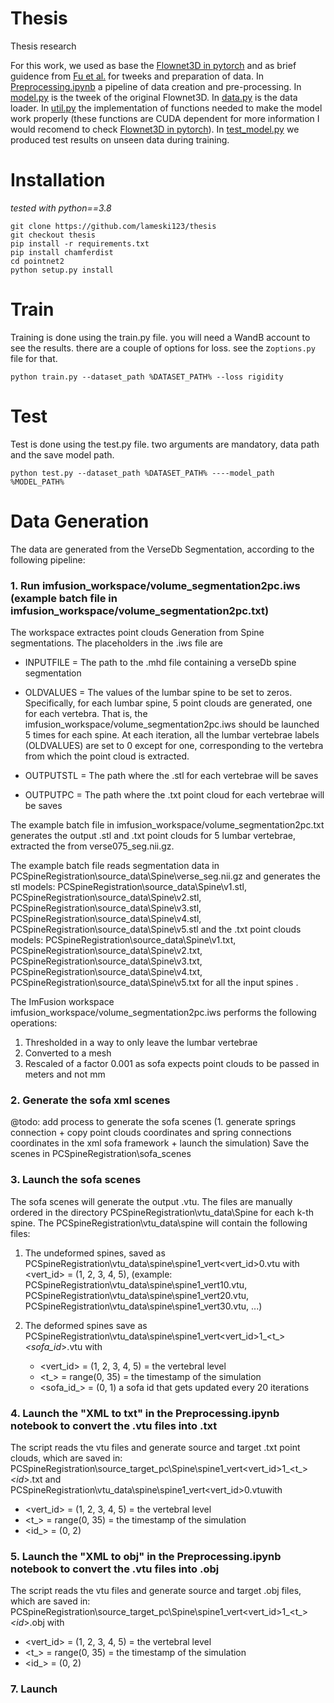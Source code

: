 # Thesis
Thesis research

For this work, we used as base the [Flownet3D in pytorch](https://github.com/hyangwinter/flownet3d_pytorch) and as brief guidence from [Fu et al.](https://pubmed.ncbi.nlm.nih.gov/33129147/) for tweeks and preparation of data.
In [Preprocessing.ipynb](https://github.com/lameski123/prethesis/blob/main/Preprocessing.ipynb) a pipeline of data creation and pre-processing.
In [model.py](https://github.com/lameski123/prethesis/blob/main/model.py) is the tweek of the original Flownet3D. 
In [data.py](https://github.com/lameski123/prethesis/blob/main/data.py) is the data loader. 
In [util.py](https://github.com/lameski123/prethesis/blob/main/util.py) the implementation of functions needed to make the model work properly (these functions are CUDA dependent for more information I would recomend to check [Flownet3D in pytorch](https://github.com/hyangwinter/flownet3d_pytorch)).
In [test_model.py](https://github.com/lameski123/prethesis/blob/main/distError.py) we produced test results on unseen data during training.

# Installation

*tested with python==3.8*

```
git clone https://github.com/lameski123/thesis
git checkout thesis
pip install -r requirements.txt
pip install chamferdist
cd pointnet2
python setup.py install
```

# Train
Training is done using the train.py file. you will need a WandB account to see the results. there are a couple of 
options for loss. see the z`options.py` file for that. 

`python train.py --dataset_path %DATASET_PATH% --loss rigidity`

# Test

Test is done using the test.py file. two arguments are mandatory, data path and the save model path. 

`python test.py --dataset_path %DATASET_PATH% ----model_path %MODEL_PATH%`


# Data Generation

The data are generated from the VerseDb Segmentation, according to the following pipeline: 

### 1. Run imfusion_workspace/volume_segmentation2pc.iws (example batch file in imfusion_workspace/volume_segmentation2pc.txt)
   
The workspace extractes point clouds Generation from Spine segmentations. 
The placeholders in the .iws file are 

- INPUTFILE = The path to the .mhd file containing a verseDb spine segmentation

- OLDVALUES = The values of the lumbar spine to be set to zeros. Specifically, for each lumbar spine, 5 point clouds
are generated, one for each vertebra. That is, the imfusion_workspace/volume_segmentation2pc.iws should be launched
5 times for each spine. At each iteration, all the lumbar vertebrae labels (OLDVALUES) are set to 0 except for one, 
corresponding to the vertebra from which the point cloud is extracted.

- OUTPUTSTL = The path where the .stl for each vertebrae will be saves

- OUTPUTPC = The path where the .txt point cloud for each vertebrae will be saves

The example batch file in imfusion_workspace/volume_segmentation2pc.txt generates the output .stl
and .txt point clouds for 5 lumbar vertebrae, extracted the from verse075_seg.nii.gz. 

The example batch file reads segmentation data in PCSpineRegistration\source_data\Spine<k>\verse<id>_seg.nii.gz and 
generates the stl models: 
PCSpineRegistration\source_data\Spine<k>\v1.stl, PCSpineRegistration\source_data\Spine<k>\v2.stl, 
PCSpineRegistration\source_data\Spine<k>\v3.stl, PCSpineRegistration\source_data\Spine<k>\v4.stl, 
PCSpineRegistration\source_data\Spine<k>\v5.stl 
and the .txt point clouds models: 
PCSpineRegistration\source_data\Spine<k>\v1.txt, PCSpineRegistration\source_data\Spine<k>\v2.txt, 
PCSpineRegistration\source_data\Spine<k>\v3.txt, PCSpineRegistration\source_data\Spine<k>\v4.txt, 
PCSpineRegistration\source_data\Spine<k>\v5.txt for all the input spines <k>. 

The ImFusion workspace imfusion_workspace/volume_segmentation2pc.iws performs the following operations:
1. Thresholded in a way to only leave the lumbar vertebrae 
2. Converted to a mesh
3. Rescaled of a factor 0.001 as sofa expects point clouds to be passed in meters and not mm

### 2. Generate the sofa xml scenes
    
   @todo: add process to generate the sofa scenes (1. generate springs connection + copy point clouds coordinates
   and spring connections coordinates in the xml sofa framework + launch the simulation)
   Save the scenes in PCSpineRegistration\sofa_scenes

### 3. Launch the sofa scenes
The sofa scenes will generate the output .vtu. The files are manually ordered in the directory 
PCSpineRegistration\vtu_data\Spine<k> for each k-th spine. The PCSpineRegistration\vtu_data\spine<k> will contain the
following files: 
1. The undeformed spines, saved as PCSpineRegistration\vtu_data\spine<k>\spine1_vert<vert_id>0.vtu 
   with <vert_id> = (1, 2, 3, 4, 5), (example: PCSpineRegistration\vtu_data\spine<k>\spine1_vert10.vtu, 
   PCSpineRegistration\vtu_data\spine<k>\spine1_vert20.vtu, PCSpineRegistration\vtu_data\spine<k>\spine1_vert30.vtu, ...)

2. The deformed spines save as PCSpineRegistration\vtu_data\spine<k>\spine1_vert<vert_id>1_<t_>_<sofa_id_>.vtu with
   - <vert_id> = (1, 2, 3, 4, 5) = the vertebral level
   - <t_> = range(0, 35) = the timestamp of the simulation
   - <sofa_id_> = (0, 1) a sofa id that gets updated every 20 iterations

### 4. Launch the "XML to txt" in the Preprocessing.ipynb notebook to convert the .vtu files into .txt
   The script reads the vtu files and generate source and target .txt point clouds, which are saved in: 
   PCSpineRegistration\source_target_pc\Spine<k>\spine1_vert<vert_id>1_<t_>_<id_>.txt and 
   PCSpineRegistration\vtu_data\spine<k>\spine1_vert<vert_id>0.vtuwith
- <vert_id> = (1, 2, 3, 4, 5) = the vertebral level
- <t_> = range(0, 35) = the timestamp of the simulation
- <id_> = (0, 2)

### 5. Launch the "XML to obj" in the Preprocessing.ipynb notebook to convert the .vtu files into .obj
   The script reads the vtu files and generate source and target .obj files, which are saved in: 
   PCSpineRegistration\source_target_pc\Spine<k>\spine1_vert<vert_id>1_<t_>_<id_>.obj with
- <vert_id> = (1, 2, 3, 4, 5) = the vertebral level
- <t_> = range(0, 35) = the timestamp of the simulation
- <id_> = (0, 2)


### 7. Launch 



